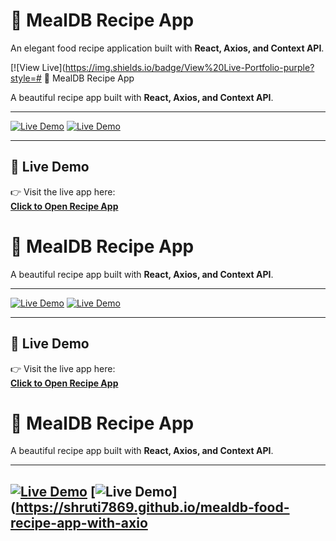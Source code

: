 # 🚀 MealDB Recipe App

An elegant food recipe application built with **React, Axios, and Context API**.

[![View Live](https://img.shields.io/badge/View%20Live-Portfolio-purple?style=# 🍲 MealDB Recipe App

A beautiful recipe app built with **React, Axios, and Context API**.

---

[![Live Demo](https://img.shields.io/badge/VIEW%20LIVE-DEMO-purple?style=for-the-badge&logo=github)](https://shruti7869.github.io/mealdb-food-recipe-app-with-axios)
[![Live Demo](https://img.shields.io/badge/VIEW%20LIVE-DEMO-purple?style=for-the-badge&logo=github)](https://shruti7869.github.io/mealdb-food-recipe-app-with-axios)

---

## 🚀 Live Demo

👉 Visit the live app here:  
**[Click to Open Recipe App](https://shruti7869.github.io/mealdb-food-recipe-app-with-axios)**
# 🍲 MealDB Recipe App

A beautiful recipe app built with **React, Axios, and Context API**.

---

[![Live Demo](https://img.shields.io/badge/VIEW%20LIVE-DEMO-purple?style=for-the-badge&logo=github)](https://shruti7869.github.io/mealdb-food-recipe-app-with-axios)
[![Live Demo](https://img.shields.io/badge/VIEW%20LIVE-DEMO-purple?style=for-the-badge&logo=github)](https://shruti7869.github.io/mealdb-food-recipe-app-with-axios)

---

## 🚀 Live Demo

👉 Visit the live app here:  
**[Click to Open Recipe App](https://shruti7869.github.io/mealdb-food-recipe-app-with-axios)**
# 🍲 MealDB Recipe App

A beautiful recipe app built with **React, Axios, and Context API**.

---

[![Live Demo](https://img.shields.io/badge/VIEW%20LIVE-DEMO-purple?style=for-the-badge&logo=github)](https://shruti7869.github.io/mealdb-food-recipe-app-with-axios)
[![Live Demo](https://img.shields.io/badge/VIEW%20LIVE-DEMO-purple?style=for-the-badge&logo=github)](https://shruti7869.github.io/mealdb-food-recipe-app-with-axio
--
